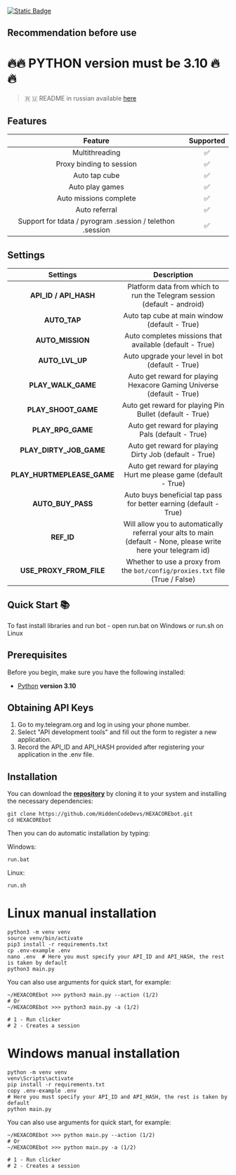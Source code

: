 [![Static Badge](https://img.shields.io/badge/Telegram-Bot%20Link-Link?style=for-the-badge&logo=Telegram&logoColor=white&logoSize=auto&color=blue)](https://t.me/HexacoinBot/wallet?startapp=398750825)

## Recommendation before use

# 🔥🔥 PYTHON version must be 3.10 🔥🔥

> 🇷 🇺 README in russian available [here](README-RU.md)

## Features  
|                          Feature                          | Supported |
|:---------------------------------------------------------:|:---------:|
|                      Multithreading                       |     ✅     |
|                 Proxy binding to session                  |     ✅     |
|                       Auto tap cube                       |     ✅     |
|                      Auto play games                      |     ✅     |
|                  Auto missions complete                   |     ✅     |
|                       Auto referral                       |     ✅     |
| Support for tdata / pyrogram .session / telethon .session |     ✅     |


## Settings
|          Settings          |                                                   Description                                                   |
|:--------------------------:|:---------------------------------------------------------------------------------------------------------------:|
|   **API_ID / API_HASH**    |                    Platform data from which to run the Telegram session (default - android)                     |
|        **AUTO_TAP**        |                                  Auto tap cube at main window (default - True)                                  |
|      **AUTO_MISSION**      |                             Auto completes missions that available (default - True)                             |
|      **AUTO_LVL_UP**       |                                 Auto upgrade your level in bot (default - True)                                 |
|     **PLAY_WALK_GAME**     |                      Auto get reward for playing Hexacore Gaming Universe (default - True)                      |
|    **PLAY_SHOOT_GAME**     |                             Auto get reward for playing Pin Bullet (default - True)                             |
|     **PLAY_RPG_GAME**      |                                Auto get reward for playing Pals (default - True)                                |
|  **PLAY_DIRTY_JOB_GAME**   |                             Auto get reward for playing Dirty Job (default - True)                              |
| **PLAY_HURTMEPLEASE_GAME** |                        Auto get reward for playing Hurt me please game (default - True)                         |
|     **AUTO_BUY_PASS**      |                        Auto buys beneficial tap pass for better earning (default - True)                        |
|         **REF_ID**         | Will allow you to automatically referral your alts to main (default - None, please write here your telegram id) |
|  **USE_PROXY_FROM_FILE**   |                  Whether to use a proxy from the `bot/config/proxies.txt` file (True / False)                   |

## Quick Start 📚

To fast install libraries and run bot - open run.bat on Windows or run.sh on Linux

## Prerequisites
Before you begin, make sure you have the following installed:
- [Python](https://www.python.org/downloads/) **version 3.10**

## Obtaining API Keys
1. Go to my.telegram.org and log in using your phone number.
2. Select "API development tools" and fill out the form to register a new application.
3. Record the API_ID and API_HASH provided after registering your application in the .env file.

## Installation
You can download the [**repository**](https://github.com/HiddenCodeDevs/HEXACOREbot) by cloning it to your system and installing the necessary dependencies:
```shell
git clone https://github.com/HiddenCodeDevs/HEXACOREbot.git
cd HEXACOREbot
```

Then you can do automatic installation by typing:

Windows:
```shell
run.bat
```

Linux:
```shell
run.sh
```

# Linux manual installation
```shell
python3 -m venv venv
source venv/bin/activate
pip3 install -r requirements.txt
cp .env-example .env
nano .env  # Here you must specify your API_ID and API_HASH, the rest is taken by default
python3 main.py
```

You can also use arguments for quick start, for example:
```shell
~/HEXACOREbot >>> python3 main.py --action (1/2)
# Or
~/HEXACOREbot >>> python3 main.py -a (1/2)

# 1 - Run clicker
# 2 - Creates a session
```

# Windows manual installation
```shell
python -m venv venv
venv\Scripts\activate
pip install -r requirements.txt
copy .env-example .env
# Here you must specify your API_ID and API_HASH, the rest is taken by default
python main.py
```

You can also use arguments for quick start, for example:
```shell
~/HEXACOREbot >>> python main.py --action (1/2)
# Or
~/HEXACOREbot >>> python main.py -a (1/2)

# 1 - Run clicker
# 2 - Creates a session
```

